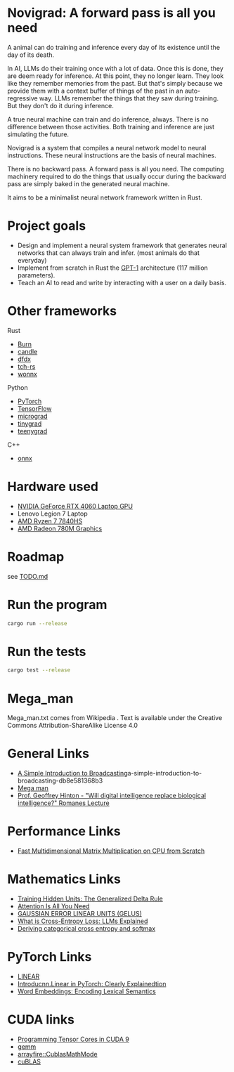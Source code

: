 # Novigrad: A forward pass is all you need

A animal can do training and inference every day of its existence until the day of its death.

In AI, LLMs do their training once with a lot of data. Once this is done, they are deem ready for inference.
At this point, they no longer learn. They look like they remember memories from the past. But that's simply because
we provide them with a context buffer of things of the past in an auto-regressive way.
LLMs remember the things that they saw during training. But they don't do it during inference.

A true neural machine can train and do inference, always. There is no difference between those activities.
Both training and inference are just simulating the future.

Novigrad is a system that compiles a neural network model to neural instructions.
These neural instructions are the basis of neural machines.

There is no backward pass. A forward pass is all you need.
The computing machinery required to do the things that usually occur during the backward pass are simply baked in the generated neural machine.

It aims to be a minimalist neural network framework written in Rust.

# Project goals

- Design and implement a neural system framework that generates neural networks that can always train and infer. (most animals do that everyday)
- Implement from scratch in Rust the [GPT-1](https://en.wikipedia.org/wiki/GPT-1) architecture (117 million parameters).
- Teach an AI to read and write by interacting with a user on a daily basis.

# Other frameworks

Rust
- [Burn](https://github.com/tracel-ai/burn/tree/main)
- [candle](https://github.com/huggingface/candle)
- [dfdx]( https://github.com/coreylowman/dfdx)
- [tch-rs](https://github.com/LaurentMazare/tch-rs)
- [wonnx](https://github.com/webonnx/wonnx/)

Python
- [PyTorch](https://github.com/pytorch/pytorch)
- [TensorFlow](https://github.com/tensorflow/tensorflow)
- [micrograd](https://github.com/karpathy/micrograd)
- [tinygrad](https://github.com/tinygrad/tinygrad)
- [teenygrad](https://github.com/tinygrad/teenygrad)

C++
- [onnx](https://github.com/onnx/onnx)

# Hardware used

- [NVIDIA GeForce RTX 4060 Laptop GPU](https://www.nvidia.com/en-us/geforce/graphics-cards/40-series/rtx-4060-4060ti/)
- Lenovo Legion 7 Laptop
- [AMD Ryzen 7 7840HS](https://www.amd.com/en/products/apu/amd-ryzen-7-7840hs)
- [AMD Radeon 780M Graphics](https://www.techpowerup.com/gpu-specs/radeon-780m.c4020)

# Roadmap

see [TODO.md](TODO.md)

# Run the program

```bash
cargo run --release
```

# Run the tests

```bash
cargo test --release
```

# Mega_man

Mega_man.txt comes from Wikipedia .
Text is available under the Creative Commons Attribution-ShareAlike License 4.0

# General Links

- [A Simple Introduction to Broadcasting](https://medium.com/@hunter-j-phillips/)a-simple-introduction-to-broadcasting-db8e581368b3
- [Mega man](https://en.wikipedia.org/wiki/Mega_Man)
- [Prof. Geoffrey Hinton - "Will digital intelligence replace biological intelligence?" Romanes Lecture](https://www.youtube.com/watch?v=N1TEjTeQeg0)

# Performance Links

- [Fast Multidimensional Matrix Multiplication on CPU from Scratch](https://siboehm.com/articles/22/Fast-MMM-on-CPU)

# Mathematics Links

- [Training Hidden Units: The Generalized Delta Rule](https://web.stanford.edu/group/pdplab/originalpdphandbook/Chapter%205.pdf)
- [Attention Is All You Need](https://proceedings.neurips.cc/paper_files/paper/2017/file/3f5ee243547dee91fbd053c1c4a845aa-Paper.pdf)
- [GAUSSIAN ERROR LINEAR UNITS (GELUS)](https://arxiv.org/pdf/1606.08415.pdf)
- [What is Cross-Entropy Loss: LLMs Explained](https://www.chatgptguide.ai/2024/03/03/what-is-cross-entropy-loss-llms-explained/)
- [Deriving categorical cross entropy and softmax](https://shivammehta25.github.io/posts/deriving-categorical-cross-entropy-and-softmax/)

# PyTorch Links

- [LINEAR](https://pytorch.org/docs/stable/generated/torch.nn.Linear.html)
- [Introducnn.Linear in PyTorch: Clearly Explainedtion](https://docs.kanaries.net/topics/Python/nn-linear)
- [Word Embeddings: Encoding Lexical Semantics](https://pytorch.org/tutorials/beginner/nlp/word_embeddings_tutorial.html)

# CUDA links

- [Programming Tensor Cores in CUDA 9](https://developer.nvidia.com/blog/programming-tensor-cores-cuda-9/)
- [gemm](https://docs.rs/cublas/latest/cublas/struct.API.html#method.gemm)
- [arrayfire::CublasMathMode](https://arrayfire.org/arrayfire-rust/arrayfire/enum.CublasMathMode.html)
- [cuBLAS](https://docs.nvidia.com/cuda/cublas/)
